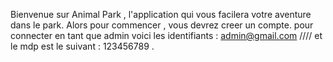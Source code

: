 Bienvenue sur Animal Park , l'application qui vous facilera votre aventure dans le park. 
Alors pour commencer , vous devrez creer un compte. 
pour connecter en tant que admin voici les identifiants : admin@gmail.com //// et le mdp est le suivant : 123456789 .

